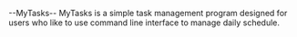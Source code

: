 --MyTasks--
MyTasks is a simple task management program designed for users who like to use command line interface to manage daily schedule.